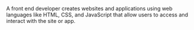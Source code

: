 A front end developer creates websites and applications using web languages like HTML, CSS, and JavaScript that allow users to access and interact with the site or app.
